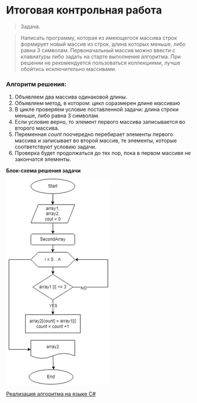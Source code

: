 # Итоговая контрольная работа

> Задача.

> Написать программу, которая из имеющегося массива
строк формирует новый массив из строк, длина
которых меньше, либо равна 3 символам. 
Первоначальный массив можно ввести с клавиатуры
либо задать на старте выполнения алгоритма. При
решении не рекомендуется пользоваться
коллекциями, лучше обойтись исключительно
массивами.

### Алгоритм решения:

1. Объявляем два массива одинаковой длины.
2. Объявляем метод, в котором: цикл соразмерен длине массиваю
3. В цикле проверяем условие поставленной задачи: длина строки меньше, либо равна 3 символам.
4. Если условие верно, то элемент первого массива записывается во второго массива.
5. Переменная *count* поочередно перебирает элементы первого массива и записывает во второй массив, те элементы, которые соответствуют условию задачи.
6. Проверка будет продолжаться до тех пор, пока в первом массиве не закончатся элементы.

**Блок-схема решения задачи**

![Блок-схема](FinalControl1.drawio.png)


[Реализация алгоритма на языке C#](https://github.com/AlbinaHalf/FinalControl.git)
